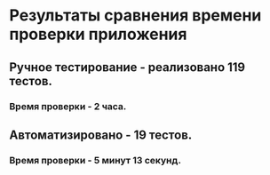 # Результаты сравнения времени проверки приложения

## Ручное тестирование - реализовано 119 тестов.

### Время проверки - 2 часа.

## Автоматизировано - 19 тестов.

### Время проверки - 5 минут 13 секунд.
